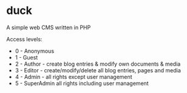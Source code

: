 # duck
 A simple web CMS written in PHP

Access levels: 

- 0 - Anonymous
- 1 - Guest
- 2 - Author - create blog entries & modify own documents & media
- 3 - Editor - create/modify/delete all blog entries, pages and media
- 4 - Admin - all rights except user management
- 5 - SuperAdmin all rights including user management


